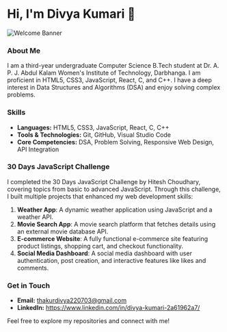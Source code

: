 

<!--   <img src="https://cdn.jsdelivr.net/gh/devicons/devicon/icons/typescript/typescript-original.svg" height="30" alt="typescript logo"  />
  <img width="12" /> -->
<!--   <img src="https://cdn.jsdelivr.net/gh/devicons/devicon/icons/react/react-original.svg" height="30" alt="react logo"  />
  <img width="12" /> -->
 <!-- <img src="https://cdn.jsdelivr.net/gh/devicons/devicon/icons/html5/html5-original.svg" height="30" alt="html5 logo"  />
  <img width="12" />
  <img src="https://cdn.jsdelivr.net/gh/devicons/devicon/icons/css3/css3-original.svg" height="30" alt="css3 logo"  />
  <img width="12" />
<!--   <img src="https://cdn.jsdelivr.net/gh/devicons/devicon/icons/python/python-original.svg" height="30" alt="python logo"  />
  <img width="12" /> -->
<!--   <img src="https://cdn.jsdelivr.net/gh/devicons/devicon/icons/csharp/csharp-original.svg" height="30" alt="csharp logo"  />
</div>




###

<br clear="both">

<img src="https://raw.githubusercontent.com/maurodesouza/maurodesouza/output/snake.svg" alt="Snake animation" />

### -->

# Hi, I'm Divya Kumari 👋

![Welcome Banner](https://via.placeholder.com/1200x300.png?text=Welcome+to+My+GitHub+Profile)

### About Me

I am a third-year undergraduate Computer Science B.Tech student at Dr. A. P. J. Abdul Kalam Women's Institute of Technology, Darbhanga. I am proficient in HTML5, CSS3, JavaScript, React, C, and C++. I have a deep interest in Data Structures and Algorithms (DSA) and enjoy solving complex problems.

### Skills

- **Languages:** HTML5, CSS3, JavaScript, React, C, C++
- **Tools & Technologies:** Git, GitHub, Visual Studio Code
- **Core Competencies:** DSA, Problem Solving, Responsive Web Design, API Integration


### 30 Days JavaScript Challenge

I completed the 30 Days JavaScript Challenge by Hitesh Choudhary, covering topics from basic to advanced JavaScript. Through this challenge, I built multiple projects that enhanced my web development skills:

1. **Weather App**: A dynamic weather application using JavaScript and a weather API.
2. **Movie Search App**: A movie search platform that fetches details using an external movie database API.
3. **E-commerce Website**: A fully functional e-commerce site featuring product listings, shopping cart, and checkout functionality.
4. **Social Media Dashboard**: A social media dashboard with user authentication, post creation, and interactive features like likes and comments.



  


### Get in Touch

- **Email:** thakurdivya220703@gmail.com
- **LinkedIn:** https://www.linkedin.com/in/divya-kumari-2a61962a7/
  

Feel free to explore my repositories and connect with me!

